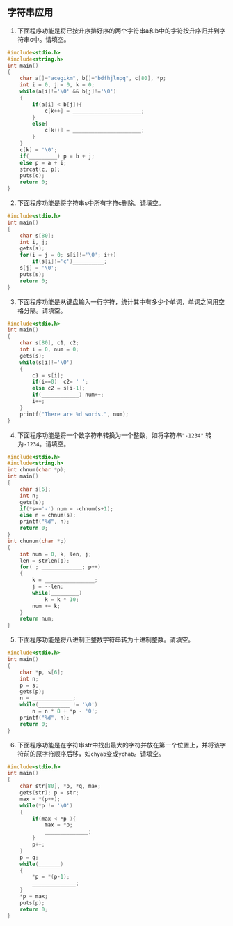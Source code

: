 ## 字符串应用

1. 下面程序功能是将已按升序排好序的两个字符串a和b中的字符按升序归并到字符串c中。请填空。

```c
#include<stdio.h>
#include<string.h>
int main()
{
    char a[]="acegikm", b[]="bdfhjlnpq", c[80], *p;
    int i = 0, j = 0, k = 0;
    while(a[i]!='\0' && b[j]!='\0')
    {
        if(a[i] < b[j]){
            c[k++] = ______________________;
        }
        else{
            c[k++] = ______________________;
        }
    }
    c[k] = '\0';
    if(_________) p = b + j;
    else p = a + i;
    strcat(c, p);
    puts(c);
    return 0;
}
```

2. 下面程序功能是将字符串s中所有字符c删除。请填空。

```c
#include<stdio.h>
int main()
{
    char s[80];
    int i, j;
    gets(s);
    for(i = j = 0; s[i]!='\0'; i++)
        if(s[i]!='c')__________;
    s[j] = '\0';
    puts(s);
    return 0;
}
```

3. 下面程序功能是从键盘输入一行字符，统计其中有多少个单词，单词之间用空格分隔。请填空。

```c
#include<stdio.h>
int main()
{
    char s[80], c1, c2;
    int i = 0, num = 0;
    gets(s);
    while(s[i]!='\0')
    {
        c1 = s[i];
        if(i==0)  c2= ' ';
        else c2 = s[i-1];
        if(____________) num++;
        i++;
    }
    printf("There are %d words.", num);
}
```

4. 下面程序功能是将一个数字符串转换为一个整数，如将字符串`"-1234"` 转为`-1234`。请填空。

```c
#include<stdio.h>
#include<string.h>
int chnum(char *p);
int main()
{
    char s[6];
    int n;
    gets(s);
    if(*s=='-') num = -chnum(s+1);
    else n = chnum(s);
    printf("%d", n);
    return 0;
}
int chunum(char *p)
{
    int num = 0, k, len, j;
    len = strlen(p);
    for( ; _____________; p++)
    {
        k = ________________;
        j = --len;
        while(_________)
            k = k * 10;
        num += k;
    }
    return num;
}
```

5. 下面程序功能是将八进制正整数字符串转为十进制整数。请填空。

```c
#include<stdio.h>
int main()
{
    char *p, s[6];
    int n;
    p = s;
    gets(p);
    n = _____________;
    while(__________ != '\0')
        n = n * 8 + *p - '0';
    printf("%d", n);
    return 0;
}
```

6. 下面程序功能是在字符串str中找出最大的字符并放在第一个位置上，并将该字符前的原字符顺序后移，如`chyab`变成`ychab`。请填空。

```c
#include<stdio.h>
int main()
{
    char str[80], *p, *q, max;
    gets(str); p = str;
    max = *(p++);
    while(*p != '\0')
    {
        if(max < *p ){
            max = *p;
            ______________;
        }
        p++;
    }
    p = q;
    while(_______)
    {
        *p = *(p-1);
        ______________;
    }
    *p = max;
    puts(p);
    return 0;
}
```

